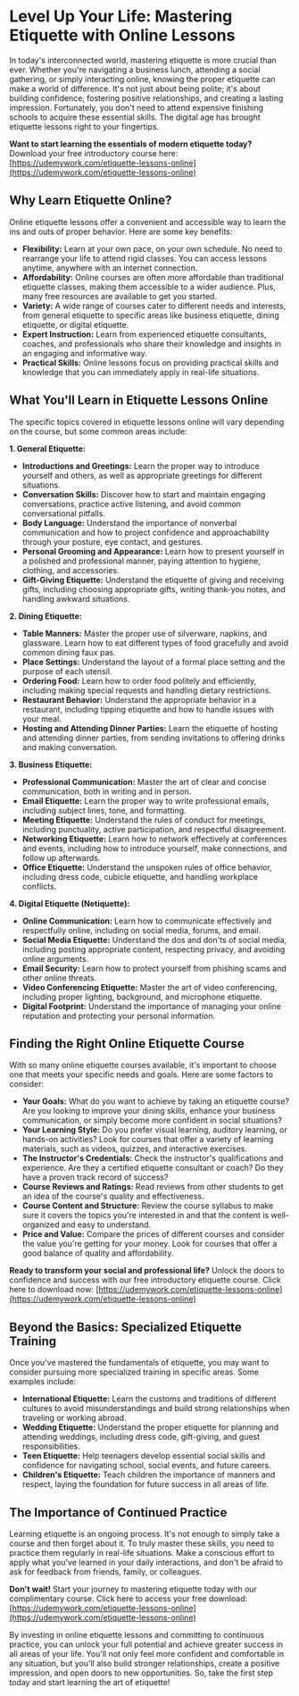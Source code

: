 # Level Up Your Life: Mastering Etiquette with Online Lessons

In today's interconnected world, mastering etiquette is more crucial than ever. Whether you're navigating a business lunch, attending a social gathering, or simply interacting online, knowing the proper etiquette can make a world of difference. It's not just about being polite; it's about building confidence, fostering positive relationships, and creating a lasting impression. Fortunately, you don't need to attend expensive finishing schools to acquire these essential skills. The digital age has brought etiquette lessons right to your fingertips.

**Want to start learning the essentials of modern etiquette today?** Download your free introductory course here: [https://udemywork.com/etiquette-lessons-online](https://udemywork.com/etiquette-lessons-online)

## Why Learn Etiquette Online?

Online etiquette lessons offer a convenient and accessible way to learn the ins and outs of proper behavior. Here are some key benefits:

*   **Flexibility:** Learn at your own pace, on your own schedule. No need to rearrange your life to attend rigid classes. You can access lessons anytime, anywhere with an internet connection.
*   **Affordability:** Online courses are often more affordable than traditional etiquette classes, making them accessible to a wider audience. Plus, many free resources are available to get you started.
*   **Variety:** A wide range of courses cater to different needs and interests, from general etiquette to specific areas like business etiquette, dining etiquette, or digital etiquette.
*   **Expert Instruction:** Learn from experienced etiquette consultants, coaches, and professionals who share their knowledge and insights in an engaging and informative way.
*   **Practical Skills:** Online lessons focus on providing practical skills and knowledge that you can immediately apply in real-life situations.

## What You'll Learn in Etiquette Lessons Online

The specific topics covered in etiquette lessons online will vary depending on the course, but some common areas include:

**1. General Etiquette:**

*   **Introductions and Greetings:** Learn the proper way to introduce yourself and others, as well as appropriate greetings for different situations.
*   **Conversation Skills:** Discover how to start and maintain engaging conversations, practice active listening, and avoid common conversational pitfalls.
*   **Body Language:** Understand the importance of nonverbal communication and how to project confidence and approachability through your posture, eye contact, and gestures.
*   **Personal Grooming and Appearance:** Learn how to present yourself in a polished and professional manner, paying attention to hygiene, clothing, and accessories.
*   **Gift-Giving Etiquette:** Understand the etiquette of giving and receiving gifts, including choosing appropriate gifts, writing thank-you notes, and handling awkward situations.

**2. Dining Etiquette:**

*   **Table Manners:** Master the proper use of silverware, napkins, and glassware. Learn how to eat different types of food gracefully and avoid common dining faux pas.
*   **Place Settings:** Understand the layout of a formal place setting and the purpose of each utensil.
*   **Ordering Food:** Learn how to order food politely and efficiently, including making special requests and handling dietary restrictions.
*   **Restaurant Behavior:** Understand the appropriate behavior in a restaurant, including tipping etiquette and how to handle issues with your meal.
*   **Hosting and Attending Dinner Parties:** Learn the etiquette of hosting and attending dinner parties, from sending invitations to offering drinks and making conversation.

**3. Business Etiquette:**

*   **Professional Communication:** Master the art of clear and concise communication, both in writing and in person.
*   **Email Etiquette:** Learn the proper way to write professional emails, including subject lines, tone, and formatting.
*   **Meeting Etiquette:** Understand the rules of conduct for meetings, including punctuality, active participation, and respectful disagreement.
*   **Networking Etiquette:** Learn how to network effectively at conferences and events, including how to introduce yourself, make connections, and follow up afterwards.
*   **Office Etiquette:** Understand the unspoken rules of office behavior, including dress code, cubicle etiquette, and handling workplace conflicts.

**4. Digital Etiquette (Netiquette):**

*   **Online Communication:** Learn how to communicate effectively and respectfully online, including on social media, forums, and email.
*   **Social Media Etiquette:** Understand the dos and don'ts of social media, including posting appropriate content, respecting privacy, and avoiding online arguments.
*   **Email Security:** Learn how to protect yourself from phishing scams and other online threats.
*   **Video Conferencing Etiquette:** Master the art of video conferencing, including proper lighting, background, and microphone etiquette.
*   **Digital Footprint:** Understand the importance of managing your online reputation and protecting your personal information.

## Finding the Right Online Etiquette Course

With so many online etiquette courses available, it's important to choose one that meets your specific needs and goals. Here are some factors to consider:

*   **Your Goals:** What do you want to achieve by taking an etiquette course? Are you looking to improve your dining skills, enhance your business communication, or simply become more confident in social situations?
*   **Your Learning Style:** Do you prefer visual learning, auditory learning, or hands-on activities? Look for courses that offer a variety of learning materials, such as videos, quizzes, and interactive exercises.
*   **The Instructor's Credentials:** Check the instructor's qualifications and experience. Are they a certified etiquette consultant or coach? Do they have a proven track record of success?
*   **Course Reviews and Ratings:** Read reviews from other students to get an idea of the course's quality and effectiveness.
*   **Course Content and Structure:** Review the course syllabus to make sure it covers the topics you're interested in and that the content is well-organized and easy to understand.
*   **Price and Value:** Compare the prices of different courses and consider the value you're getting for your money. Look for courses that offer a good balance of quality and affordability.

**Ready to transform your social and professional life?** Unlock the doors to confidence and success with our free introductory etiquette course. Click here to download now: [https://udemywork.com/etiquette-lessons-online](https://udemywork.com/etiquette-lessons-online)

## Beyond the Basics: Specialized Etiquette Training

Once you've mastered the fundamentals of etiquette, you may want to consider pursuing more specialized training in specific areas. Some examples include:

*   **International Etiquette:** Learn the customs and traditions of different cultures to avoid misunderstandings and build strong relationships when traveling or working abroad.
*   **Wedding Etiquette:** Understand the proper etiquette for planning and attending weddings, including dress code, gift-giving, and guest responsibilities.
*   **Teen Etiquette:** Help teenagers develop essential social skills and confidence for navigating school, social events, and future careers.
*   **Children's Etiquette:** Teach children the importance of manners and respect, laying the foundation for future success in all areas of life.

## The Importance of Continued Practice

Learning etiquette is an ongoing process. It's not enough to simply take a course and then forget about it. To truly master these skills, you need to practice them regularly in real-life situations. Make a conscious effort to apply what you've learned in your daily interactions, and don't be afraid to ask for feedback from friends, family, or colleagues.

**Don't wait!** Start your journey to mastering etiquette today with our complimentary course. Click here to access your free download: [https://udemywork.com/etiquette-lessons-online](https://udemywork.com/etiquette-lessons-online)

By investing in online etiquette lessons and committing to continuous practice, you can unlock your full potential and achieve greater success in all areas of your life. You'll not only feel more confident and comfortable in any situation, but you'll also build stronger relationships, create a positive impression, and open doors to new opportunities. So, take the first step today and start learning the art of etiquette!
